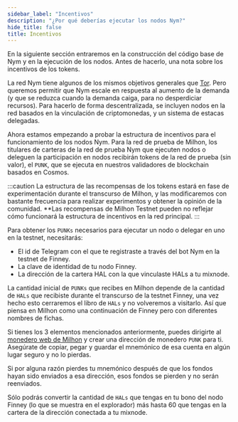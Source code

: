 ```yaml
---
sidebar_label: "Incentivos"
description: "¿Por qué deberías ejecutar los nodos Nym?"
hide_title: false
title: Incentivos
---
```


 

En la siguiente sección entraremos en la construcción del código base de Nym y en la ejecución de los nodos. Antes de hacerlo, una nota sobre los incentivos de los tokens.

La red Nym tiene algunos de los mismos objetivos generales que [Tor](https://tor-project.org). Pero queremos permitir que Nym escale en respuesta al aumento de la demanda (y que se reduzca cuando la demanda caiga, para no desperdiciar recursos). Para hacerlo de forma descentralizada, se incluyen nodos en la red basados en la vinculación de criptomonedas, y un sistema de estacas delegadas.

Ahora estamos empezando a probar la estructura de incentivos para el funcionamiento de los nodos Nym. Para la red de prueba de Milhon, los titulares de carteras de la red de prueba Nym que ejecuten nodos o deleguen la participación en nodos recibirán tokens de la red de prueba (sin valor), el `PUNK`, que se ejecuta en nuestros validadores de blockchain basados en Cosmos.

:::caution
La estructura de las recompensas de los tokens estará en fase de experimentación durante el transcurso de Milhon, y las modificaremos con bastante frecuencia para realizar experimentos y obtener la opinión de la comunidad. **Las recompensas de Milhon Testnet pueden no reflejar cómo funcionará la estructura de incentivos en la red principal.
:::

Para obtener los `PUNKs` necesarios para ejecutar un nodo o delegar en uno en la testnet, necesitarás:

* El id de Telegram con el que te registraste a través del bot Nym en la testnet de Finney.
* La clave de identidad de tu nodo Finney. 
* La dirección de la cartera HAL con la que vinculaste HALs a tu mixnode. 

La cantidad inicial de `PUNKs` que recibes en Milhon depende de la cantidad de `HALs` que recibiste durante el transcurso de la testnet Finney, una vez hecho esto cerraremos el libro de `HALs` y no volveremos a visitarlo. Así que piensa en Milhon como una continuación de Finney pero con diferentes nombres de fichas. 

Si tienes los 3 elementos mencionados anteriormente, puedes dirigirte al [monedero web de Milhon](https://testnet-milhon-wallet.nymtech.net/) y crear una dirección de monedero `PUNK` para ti. Asegúrate de copiar, pegar y guardar el mnemónico de esa cuenta en algún lugar seguro y no lo pierdas.

Si por alguna razón pierdes tu mnemónico después de que los fondos hayan sido enviados a esa dirección, esos fondos se pierden y no serán reenviados. 

Sólo podrás convertir la cantidad de `HALs` que tengas en tu bono del nodo Finney (lo que se muestra en el explorador) más hasta 60 que tengas en la cartera de la dirección conectada a tu mixnode. 
